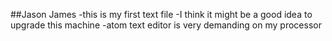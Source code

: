 ##Jason James
-this is my first text file
-I think it might be a good idea to upgrade this machine
-atom text editor is very demanding on my processor

